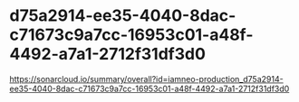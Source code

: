 # d75a2914-ee35-4040-8dac-c71673c9a7cc-16953c01-a48f-4492-a7a1-2712f31df3d0
https://sonarcloud.io/summary/overall?id=iamneo-production_d75a2914-ee35-4040-8dac-c71673c9a7cc-16953c01-a48f-4492-a7a1-2712f31df3d0
